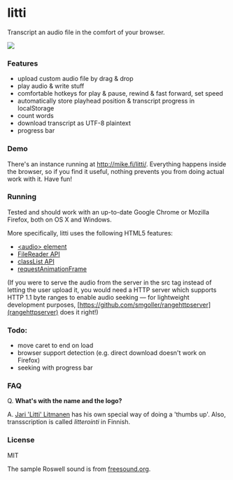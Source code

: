 litti
=====

Transcript an audio file in the comfort of your browser.

![](https://raw.github.com/mieky/litti/master/litti.png)

### Features

- upload custom audio file by drag & drop
- play audio & write stuff
- comfortable hotkeys for play & pause, rewind & fast forward, set speed
- automatically store playhead position & transcript progress in localStorage
- count words
- download transcript as UTF-8 plaintext
- progress bar

### Demo

There's an instance running at http://mike.fi/litti/. Everything happens inside the browser, so if you find it useful, nothing prevents you from doing actual work with it. Have fun!

### Running

Tested and should work with an up-to-date Google Chrome or Mozilla Firefox, both on OS X and Windows.

More specifically, litti uses the following HTML5 features:

- [&lt;audio&gt; element](http://caniuse.com/audio)
- [FileReader API](http://caniuse.com/filereader)
- [classList API](http://caniuse.com/classlist)
- [requestAnimationFrame](http://caniuse.com/requestanimationframe)

(If you were to serve the audio from the server in the src tag instead of letting the user upload it, you would need a HTTP server which supports HTTP 1.1 byte ranges to enable audio seeking
&mdash; for lightweight development purposes, [https://github.com/smgoller/rangehttpserver](rangehttpserver) does it right!)

### Todo:

- move caret to end on load
- browser support detection (e.g. direct download doesn't work on Firefox)
- seeking with progress bar

### FAQ

Q. **What's with the name and the logo?**

A. [Jari 'Litti' Litmanen](https://en.wikipedia.org/wiki/Jari_Litmanen) has his own special way of doing a 'thumbs up'. Also, transscription is called *litterointi* in Finnish.

### License

MIT

The sample Roswell sound is from [freesound.org](http://www.freesound.org/people/ERH/sounds/36105/).
